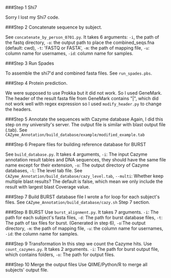 
###Step 1 Shi7

Sorry I lost my Shi7 code.

###Step 2 Concatenate sequence by subject.

See `concatenate_by_person_0701.py`. It takes 6 arguments: `-i`, the path of the fastq directory, `-o`: the output path to place the combined_seqs.fna (default: cwd), `-t`: 'FASTQ or FASTA', `-m`: the path of mapping file, `-u`: column name for usernames, `-id`: column name for samples.

###Step 3 Run Spades

To assemble the shi7'd and combined fasta files. See `run_spades.pbs`.

###Step 4 Protein prediction.

We were supposed to use Prokka but it did not work. So I used GeneMark.
The header of the result fasta file from GeneMark contains "|", which did not work well with regex expression so I used `modify_header.py` to change the headers. 


###Step 5 Annotate the sequences with Cazyme database
Again, I did this step on my university's server. The output file is similar with blast output file (.tab). See `CAZyme_Annotation/build_database/example/modified_example.tab`


###Step 6 Prepare files for building reference database for BURST

See `build_database.py`. It takes 4 arguments, `-i`: The input Cazyme annotation result tables and DNA sequences, they should have the same file name except for their extension, `-o`: The output directory of Cazyme databases, `-l`: The level tab file. See `CAZyme_Annotation/build_database/cazy_level.tab`, `--multi`: Whether keep multiple blast results? The default is false, which mean we only include the result with largest blast Coverage value.


###Step 7 Build BURST database file
I wrote a for loop for each subject's files. See `CAZyme_Annotation/build_database/cazy.sh` Step 7 section.


###Step 8 BURST
Use `burst_alignment.py`. It takes 7 arguments. `-i`: The path for each subject's fasta files, `-d`: The path for burst database files, `-t`: The path of tax files for burst. (Generated in step 6), `-o`:The output directory, `-m`: the path of mapping file, `-u`: the 
column name for usernames, `-id`: the column name for samples.


###Step 9 Transformation
In this step we count the Cazyme hits. Use `count_cazymes.py`. It takes 2 arguments. `-i`: The path for burst output file, which contains folders, `-o`: The path for output files. 

###Step 10 Merge the output files
Use QIIME/Python/R to merge all subjects' output file.